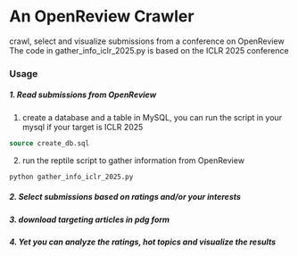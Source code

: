 # An OpenReview Crawler
crawl, select and visualize submissions from a conference on OpenReview
The code in gather_info_iclr_2025.py is based on the ICLR 2025 conference

### Usage
##### 1. Read submissions from OpenReview
1. create a database and a table in MySQL, you can run the script in your mysql if your target is ICLR 2025
```sql
source create_db.sql
```
2. run the reptile script to gather information from OpenReview
```bash
python gather_info_iclr_2025.py
```     
##### 2. Select submissions based on ratings and/or your interests

##### 3. download targeting articles in pdg form

##### 4. Yet you can analyze the ratings, hot topics and visualize the results